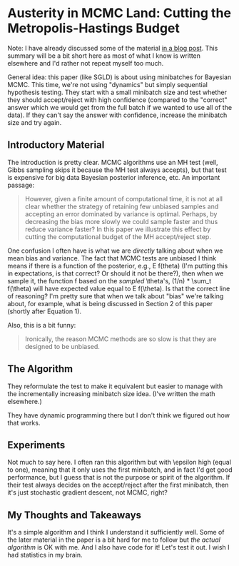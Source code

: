 # Austerity in MCMC Land: Cutting the Metropolis-Hastings Budget

Note: I have already discussed some of the material [in a blog post](https://danieltakeshi.github.io/2016-06-19-some-recent-results-on-minibatch-markov-chain-monte-carlo-methods/). This summary will be a bit short here as most of what I know is written elsewhere and I'd rather not repeat myself too much.

General idea: this paper (like SGLD) is about using minibatches for Bayesian MCMC. This time, we're not using "dynamics" but simply sequential hypothesis testing. They start with a small minibatch size and test whether they should accept/reject with high confidence (compared to the "correct" answer which we would get from the full batch if we wanted to use all of the data). If they can't say the answer with confidence, increase the minibatch size and try again.


## Introductory Material

The introduction is pretty clear. MCMC algorithms use an MH test (well, Gibbs sampling skips it because the MH test always accepts), but that test is expensive for big data Bayesian posterior inference, etc. An important passage:

> However, given a finite amount of computational time, it is not at all clear whether the strategy of retaining few unbiased samples and accepting an error dominated by variance is optimal. Perhaps, by decreasing the bias more slowly we could sample faster and thus reduce variance faster? In this paper we illustrate this effect by cutting the computational budget of the MH accept/reject step.

One confusion I often have is what we are *directly* talking about when we mean bias and variance. The fact that MCMC tests are unbiased I think means if there is a function of the posterior, e.g., E f(theta) (I'm putting this in expectations, is that correct? Or should it not be there?), then when we sample it, the function f based on the *sampled* \theta's, (1/n) * \sum_t f(\theta) will have expected value equal to E f(\theta). Is that the correct line of reasoning? I'm pretty sure that when we talk about "bias" we're talking about, for example, what is being discussed in Section 2 of this paper (shortly after Equation 1).

Also, this is a bit funny:

> Ironically, the reason MCMC methods are so slow is that they are designed to be unbiased.


## The Algorithm

They reformulate the test to make it equivalent but easier to manage with the incrementally increasing minibatch size idea. (I've written the math elsewhere.)

They have dynamic programming there but I don't think we figured out how that works.


## Experiments

Not much to say here. I often ran this algorithm but with \epsilon high (equal to one), meaning that it only uses the first minibatch, and in fact I'd get good performance, but I guess that is not the purpose or spirit of the algorithm. If their test always decides on the accept/reject after the first minibatch, then it's just stochastic gradient descent, not MCMC, right?


## My Thoughts and Takeaways

It's a simple algorithm and I think I understand it sufficiently well. Some of the later material in the paper is a bit hard for me to follow but *the actual algorithm* is OK with me. And I also have code for it! Let's test it out. I wish I had statistics in my brain.
